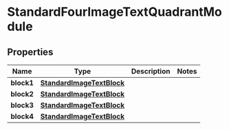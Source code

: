 
# StandardFourImageTextQuadrantModule

## Properties
Name | Type | Description | Notes
------------ | ------------- | ------------- | -------------
**block1** | [**StandardImageTextBlock**](StandardImageTextBlock.md) |  | 
**block2** | [**StandardImageTextBlock**](StandardImageTextBlock.md) |  | 
**block3** | [**StandardImageTextBlock**](StandardImageTextBlock.md) |  | 
**block4** | [**StandardImageTextBlock**](StandardImageTextBlock.md) |  | 



